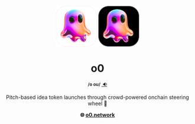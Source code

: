 <p align="center">
    <img width="22%" src="assets/logo-light.png#gh-light-mode-only">
    <img width="22%" src="assets/logo-dark.png#gh-dark-mode-only">
</p>
<div>
    <h1 align="center">o0</h1>
    <p align="center">
      <sup><b>/o oʊ/ <a target="_blank" href="https://github.com/user-attachments/assets/0f0f57b4-6542-4a6e-a179-83b158587dd1">&nbsp;🔉</a></b></sup>
    </p>
    <p align="center">
    Pitch-based idea token launches through crowd-powered onchain steering wheel 🤯
    </p>
    <p align="center">
      <strong>🌐 <a href="https://o0.network">o0.network</a></strong>
    </p>
</div>

